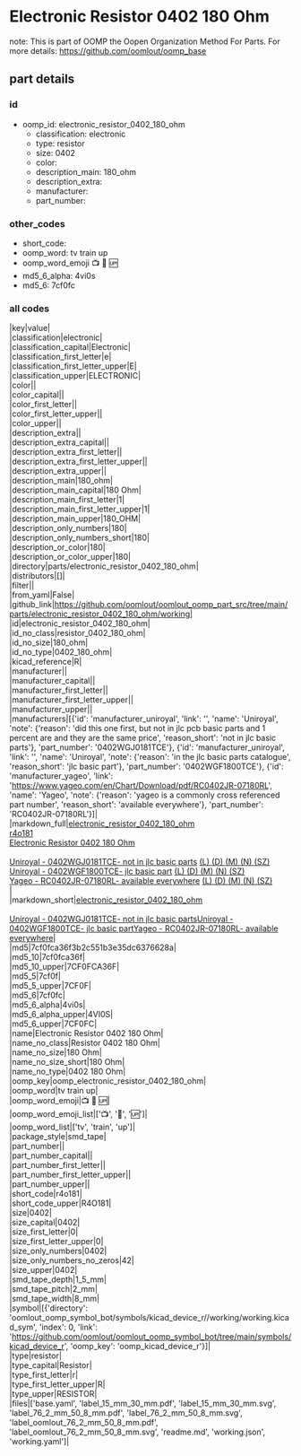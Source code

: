 # Electronic Resistor 0402 180 Ohm  

note: This is part of OOMP the Oopen Organization Method For Parts. For more details: https://github.com/oomlout/oomp_base

##  part details





### id
* oomp_id: electronic_resistor_0402_180_ohm
  * classification: electronic
  * type: resistor
  * size: 0402
  * color: 
  * description_main: 180_ohm
  * description_extra: 
  * manufacturer: 
  * part_number: 

### other_codes
* short_code: 
* oomp_word: tv train up
* oomp_word_emoji :tv: :train: :up:
* md5_6_alpha: 4vi0s
* md5_6: 7cf0fc

### all codes 
|key|value|  
|classification|electronic|  
|classification_capital|Electronic|  
|classification_first_letter|e|  
|classification_first_letter_upper|E|  
|classification_upper|ELECTRONIC|  
|color||  
|color_capital||  
|color_first_letter||  
|color_first_letter_upper||  
|color_upper||  
|description_extra||  
|description_extra_capital||  
|description_extra_first_letter||  
|description_extra_first_letter_upper||  
|description_extra_upper||  
|description_main|180_ohm|  
|description_main_capital|180 Ohm|  
|description_main_first_letter|1|  
|description_main_first_letter_upper|1|  
|description_main_upper|180_OHM|  
|description_only_numbers|180|  
|description_only_numbers_short|180|  
|description_or_color|180|  
|description_or_color_upper|180|  
|directory|parts/electronic_resistor_0402_180_ohm|  
|distributors|[]|  
|filter||  
|from_yaml|False|  
|github_link|https://github.com/oomlout/oomlout_oomp_part_src/tree/main/parts/electronic_resistor_0402_180_ohm/working|  
|id|electronic_resistor_0402_180_ohm|  
|id_no_class|resistor_0402_180_ohm|  
|id_no_size|180_ohm|  
|id_no_type|0402_180_ohm|  
|kicad_reference|R|  
|manufacturer||  
|manufacturer_capital||  
|manufacturer_first_letter||  
|manufacturer_first_letter_upper||  
|manufacturer_upper||  
|manufacturers|[{'id': 'manufacturer_uniroyal', 'link': '', 'name': 'Uniroyal', 'note': {'reason': 'did this one first, but not in jlc pcb basic parts and 1 percent are and they are the same price', 'reason_short': 'not in jlc basic parts'}, 'part_number': '0402WGJ0181TCE'}, {'id': 'manufacturer_uniroyal', 'link': '', 'name': 'Uniroyal', 'note': {'reason': 'in the jlc basic parts catalogue', 'reason_short': 'jlc basic part'}, 'part_number': '0402WGF1800TCE'}, {'id': 'manufacturer_yageo', 'link': 'https://www.yageo.com/en/Chart/Download/pdf/RC0402JR-07180RL', 'name': 'Yageo', 'note': {'reason': 'yageo is a commonly cross referenced part number', 'reason_short': 'available everywhere'}, 'part_number': 'RC0402JR-07180RL'}]|  
|markdown_full|[electronic_resistor_0402_180_ohm](https://github.com/oomlout/oomlout_oomp_part_src/tree/main/parts/electronic_resistor_0402_180_ohm/working)<br>[r4o181](https://github.com/oomlout/oomlout_oomp_part_src/tree/main/parts/electronic_resistor_0402_180_ohm/working)<br>[Electronic Resistor 0402 180 Ohm](https://github.com/oomlout/oomlout_oomp_part_src/tree/main/parts/electronic_resistor_0402_180_ohm/working)<br><br>[Uniroyal - 0402WGJ0181TCE- not in jlc basic parts]() [(L)  ](https://www.lcsc.com/search?q=0402WGJ0181TCE)[(D)  ](https://www.digikey.com/en/products?keywords=0402WGJ0181TCE)[(M)  ](https://www.mouser.com/Search/Refine?Keyword=0402WGJ0181TCE)[(N)  ](https://www.newark.com/search?st=0402WGJ0181TCE)[(SZ)  ](https://so.szlcsc.com/global.html?k=0402WGJ0181TCE)<br>[Uniroyal - 0402WGF1800TCE- jlc basic part]() [(L)  ](https://www.lcsc.com/search?q=0402WGF1800TCE)[(D)  ](https://www.digikey.com/en/products?keywords=0402WGF1800TCE)[(M)  ](https://www.mouser.com/Search/Refine?Keyword=0402WGF1800TCE)[(N)  ](https://www.newark.com/search?st=0402WGF1800TCE)[(SZ)  ](https://so.szlcsc.com/global.html?k=0402WGF1800TCE)<br>[Yageo - RC0402JR-07180RL- available everywhere](https://www.yageo.com/en/Chart/Download/pdf/RC0402JR-07180RL) [(L)  ](https://www.lcsc.com/search?q=RC0402JR-07180RL)[(D)  ](https://www.digikey.com/en/products?keywords=RC0402JR-07180RL)[(M)  ](https://www.mouser.com/Search/Refine?Keyword=RC0402JR-07180RL)[(N)  ](https://www.newark.com/search?st=RC0402JR-07180RL)[(SZ)  ](https://so.szlcsc.com/global.html?k=RC0402JR-07180RL)<br>|  
|markdown_short|[electronic_resistor_0402_180_ohm](https://github.com/oomlout/oomlout_oomp_part_src/tree/main/parts/electronic_resistor_0402_180_ohm/working)<br><br>[Uniroyal - 0402WGJ0181TCE- not in jlc basic parts]()[Uniroyal - 0402WGF1800TCE- jlc basic part]()[Yageo - RC0402JR-07180RL- available everywhere](https://www.yageo.com/en/Chart/Download/pdf/RC0402JR-07180RL)|  
|md5|7cf0fca36f3b2c551b3e35dc6376628a|  
|md5_10|7cf0fca36f|  
|md5_10_upper|7CF0FCA36F|  
|md5_5|7cf0f|  
|md5_5_upper|7CF0F|  
|md5_6|7cf0fc|  
|md5_6_alpha|4vi0s|  
|md5_6_alpha_upper|4VI0S|  
|md5_6_upper|7CF0FC|  
|name|Electronic Resistor 0402 180 Ohm|  
|name_no_class|Resistor 0402 180 Ohm|  
|name_no_size|180 Ohm|  
|name_no_size_short|180 Ohm|  
|name_no_type|0402 180 Ohm|  
|oomp_key|oomp_electronic_resistor_0402_180_ohm|  
|oomp_word|tv train up|  
|oomp_word_emoji|:tv: :train: :up:|  
|oomp_word_emoji_list|[':tv:', ':train:', ':up:']|  
|oomp_word_list|['tv', 'train', 'up']|  
|package_style|smd_tape|  
|part_number||  
|part_number_capital||  
|part_number_first_letter||  
|part_number_first_letter_upper||  
|part_number_upper||  
|short_code|r4o181|  
|short_code_upper|R4O181|  
|size|0402|  
|size_capital|0402|  
|size_first_letter|0|  
|size_first_letter_upper|0|  
|size_only_numbers|0402|  
|size_only_numbers_no_zeros|42|  
|size_upper|0402|  
|smd_tape_depth|1_5_mm|  
|smd_tape_pitch|2_mm|  
|smd_tape_width|8_mm|  
|symbol|[{'directory': 'oomlout_oomp_symbol_bot/symbols/kicad_device_r//working/working.kicad_sym', 'index': 0, 'link': 'https://github.com/oomlout/oomlout_oomp_symbol_bot/tree/main/symbols/kicad_device_r', 'oomp_key': 'oomp_kicad_device_r'}]|  
|type|resistor|  
|type_capital|Resistor|  
|type_first_letter|r|  
|type_first_letter_upper|R|  
|type_upper|RESISTOR|  
|files|['base.yaml', 'label_15_mm_30_mm.pdf', 'label_15_mm_30_mm.svg', 'label_76_2_mm_50_8_mm.pdf', 'label_76_2_mm_50_8_mm.svg', 'label_oomlout_76_2_mm_50_8_mm.pdf', 'label_oomlout_76_2_mm_50_8_mm.svg', 'readme.md', 'working.json', 'working.yaml']|  
